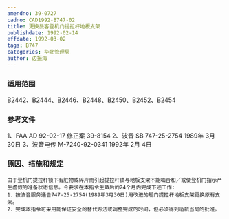 ```yaml
---
amendno: 39-0727
cadno: CAD1992-B747-02
title: 更换旅客登机门提拉杆地板支架
publishdate: 1992-02-14
effdate: 1992-03-02
tags: B747
categories: 华北管理局
author: 边振海
---
```


### 适用范围 
B2442、B2444、B2446、B2448、B2450、B2452、B2454

### 参考文件
1、FAA AD 92-02-17 修正案 39-8154 
2、波音 SB 747-25-2754 1989年 3月 30日
 3、波音电传 M-7240-92-0341 1992年 2月 4日

### 原因、措施和规定 
    由于登机门提拉杆锁下有脏物或碎片而引起提拉杆锁与地板支架不能啮合和／或使登机门指示产生虚假的准备状态信息。今要求在本指令生效后的24个月内完成下述工作: 
    1．按波音服务通告747-25-2754(1989年3月30日)用改进的舱门提拉杆地板支架更换原有支架。 
    2．完成本指令可采用能保证安全的替代方法或调整完成的时间，但必须得到适航当局的批准。

